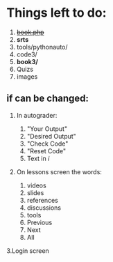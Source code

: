 Things left to do:
=================

1. ~~[book.php](book.php)~~
2. **srts**
5. tools/pythonauto/
6. code3/
7. **book3/**
8. Quizs
9. images 


if can be changed:
-----------------
1. In autograder: 
   1. "Your Output"
   2. "Desired Output"
   3. "Check Code"
   4. "Reset Code"
   5. Text in *i*

2. On lessons screen the words:
   1. videos
   2. slides
   3. references
   4. discussions
   5. tools
   6. Previous
   7. Next
   8. All

3.Login screen 
   
